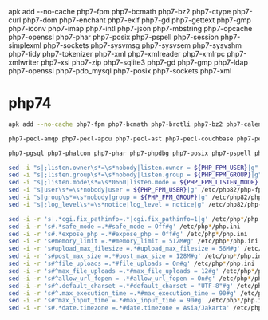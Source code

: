 apk add --no-cache php7-fpm php7-bcmath php7-bz2 php7-ctype php7-curl php7-dom php7-enchant php7-exif php7-gd php7-gettext php7-gmp php7-iconv php7-imap php7-intl php7-json php7-mbstring php7-opcache php7-openssl php7-phar php7-posix php7-pspell php7-session php7-simplexml php7-sockets php7-sysvmsg php7-sysvsem php7-sysvshm php7-tidy php7-tokenizer php7-xml php7-xmlreader php7-xmlrpc php7-xmlwriter php7-xsl php7-zip php7-sqlite3 php7-gd php7-gmp php7-ldap php7-openssl php7-pdo_mysql php7-posix php7-sockets php7-xml

# php74
```sh
apk add --no-cache php7-fpm php7-bcmath php7-brotli php7-bz2 php7-calendar php7-cgi php7-common php7-ctype php7-curl php7-dba php7-dbg php7-dom php7-embed php7-enchant php7-exif php7-ffi php7-fileinfo php7-ftp php7-gd php7-gettext php7-gmp php7-iconv php7-imap php7-intl php7-json php7-ldap php7-litespeed php7-mbstring php7-mysqli php7-mysqlnd php7-odbc php7-opcache php7-openssl php7-pcntl php7-pdo php7-pdo_dblib php7-pdo_mysql php7-pdo_odbc php7-pdo_pgsql php7-pdo_sqlite php7-pear

php7-pecl-amqp php7-pecl-apcu php7-pecl-ast php7-pecl-couchbase php7-pecl-event php7-pecl-gmagick php7-pecl-igbinary php7-pecl-imagick php7-pecl-imagick php7-pecl-lzf php7-pecl-mailparse php7-pecl-maxminddb php7-pecl-mcrypt php7-pecl-memcache php7-pecl-memcached php7-pecl-mongodb php7-pecl-msgpack php7-pecl-oauth php7-pecl-protobuf php7-pecl-psr php7-pecl-rdkafka php7-pecl-redis php7-pecl-ssh2 php7-pecl-timezonedb php7-pecl-uploadprogress php7-pecl-uploadprogress php7-pecl-uuid php7-pecl-vips php7-pecl-xdebug php7-pecl-xhprof php7-pecl-xhprof-assets php7-pecl-yaml php7-pecl-zmq php7-pecl-zstd 

php7-pgsql php7-phalcon php7-phar php7-phpdbg php7-posix php7-pspell php7-session php7-shmop php7-simplexml php7-snmp php7-soap php7-sockets php7-sodium php7-sqlite3 php7-sysvmsg php7-sysvsem php7-sysvshm php7-tideways_xhprof php7-tidy php7-tokenizer php7-xml php7-xmlreader php7-xmlrpc php7-xmlwriter php7-xsl php7-zip php7 php7-apache2 php7-dev php7-doc  
```
```sh
sed -i "s|;listen.owner\s*=\s*nobody|listen.owner = ${PHP_FPM_USER}|g" /etc/php82/php-fpm.d/www.conf
sed -i "s|;listen.group\s*=\s*nobody|listen.group = ${PHP_FPM_GROUP}|g" /etc/php82/php-fpm.d/www.conf
sed -i "s|;listen.mode\s*=\s*0660|listen.mode = ${PHP_FPM_LISTEN_MODE}|g" /etc/php82/php-fpm.d/www.conf
sed -i "s|user\s*=\s*nobody|user = ${PHP_FPM_USER}|g" /etc/php82/php-fpm.d/www.conf
sed -i "s|group\s*=\s*nobody|group = ${PHP_FPM_GROUP}|g" /etc/php82/php-fpm.d/www.conf
sed -i "s|;log_level\s*=\s*notice|log_level = notice|g" /etc/php82/php-fpm.d/www.conf #uncommenting line

sed -i -r 's|.*cgi.fix_pathinfo=.*|cgi.fix_pathinfo=1|g' /etc/php*/php.ini
sed -i -r 's#.*safe_mode =.*#safe_mode = Off#g' /etc/php*/php.ini
sed -i -r 's#.*expose_php =.*#expose_php = Off#g' /etc/php*/php.ini
sed -i -r 's#memory_limit =.*#memory_limit = 512M#g' /etc/php*/php.ini
sed -i -r 's#upload_max_filesize =.*#upload_max_filesize = 56M#g' /etc/php*/php.ini
sed -i -r 's#post_max_size =.*#post_max_size = 128M#g' /etc/php*/php.ini
sed -i -r 's#^file_uploads =.*#file_uploads = On#g' /etc/php*/php.ini
sed -i -r 's#^max_file_uploads =.*#max_file_uploads = 12#g' /etc/php*/php.ini
sed -i -r 's#^allow_url_fopen = .*#allow_url_fopen = On#g' /etc/php*/php.ini
sed -i -r 's#^.default_charset =.*#default_charset = "UTF-8"#g' /etc/php*/php.ini
sed -i -r 's#^.max_execution_time =.*#max_execution_time = 90#g' /etc/php*/php.ini
sed -i -r 's#^max_input_time =.*#max_input_time = 90#g' /etc/php*/php.ini
sed -i -r 's#.*date.timezone =.*#date.timezone = Asia/Jakarta' /etc/php*/php.ini
```
